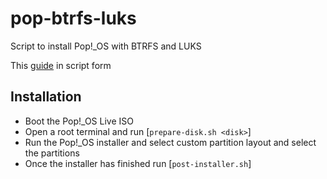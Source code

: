 # pop-btrfs-luks
Script to install Pop!_OS with BTRFS and LUKS

This [guide](https://mutschler.eu/linux/install-guides/pop-os-btrfs-21-04/#overview) in script form

## Installation
* Boot the Pop!_OS Live ISO
* Open a root terminal and run [`prepare-disk.sh <disk>`] 
* Run the Pop!_OS installer and select custom partition layout and select the partitions
* Once the installer has finished run [`post-installer.sh`]